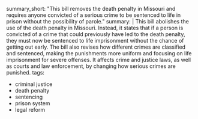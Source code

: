 summary_short: "This bill removes the death penalty in Missouri and requires anyone convicted of a serious crime to be sentenced to life in prison without the possibility of parole."
summary: |
  This bill abolishes the use of the death penalty in Missouri. Instead, it states that if a person is convicted of a crime that could previously have led to the death penalty, they must now be sentenced to life imprisonment without the chance of getting out early. The bill also revises how different crimes are classified and sentenced, making the punishments more uniform and focusing on life imprisonment for severe offenses. It affects crime and justice laws, as well as courts and law enforcement, by changing how serious crimes are punished.
tags:
  - criminal justice
  - death penalty
  - sentencing
  - prison system
  - legal reform
